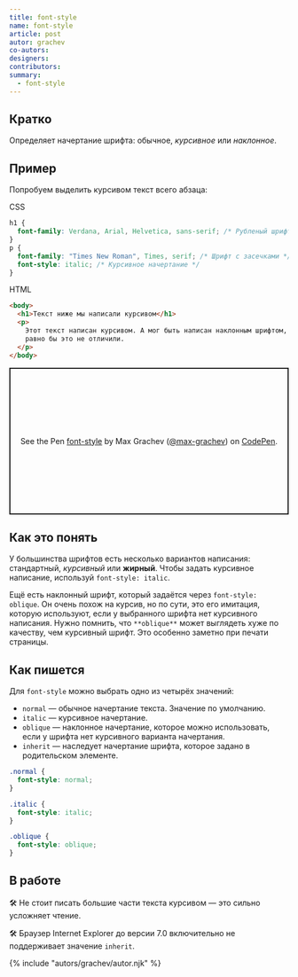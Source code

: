 ```yaml
---
title: font-style
name: font-style
article: post
autor: grachev
co-autors:
designers:
contributors:
summary:
  - font-style
---
```


## Кратко

Определяет начертание шрифта: обычное, _курсивное_ или _наклонное_.

## Пример

Попробуем выделить курсивом текст всего абзаца:

CSS

```css
h1 {
  font-family: Verdana, Arial, Helvetica, sans-serif; /* Рубленый шрифт заголовка */
}
p {
  font-family: "Times New Roman", Times, serif; /* Шрифт с засечками */
  font-style: italic; /* Курсивное начертание */
}
```

HTML

```html
<body>
  <h1>Текст ниже мы написали курсивом</h1>
  <p>
    Этот текст написан курсивом. А мог быть написан наклонным шрифтом, но вы всё
    равно бы это не отличили.
  </p>
</body>
```

<p class="codepen" data-height="265" data-theme-id="light" data-default-tab="html,result" data-user="max-grachev" data-slug-hash="BbvJMy" style="height: 265px; box-sizing: border-box; display: flex; align-items: center; justify-content: center; border: 2px solid; margin: 1em 0; padding: 1em;" data-pen-title="font-style">
  <span>See the Pen <a href="https://codepen.io/max-grachev/pen/BbvJMy">
  font-style</a> by Max Grachev (<a href="https://codepen.io/max-grachev">@max-grachev</a>)
  on <a href="https://codepen.io">CodePen</a>.</span>
</p>
<script async src="https://static.codepen.io/assets/embed/ei.js"></script>

## Как это понять

У большинства шрифтов есть несколько вариантов написания: стандартный, _курсивный_ или **жирный**. Чтобы задать курсивное написание, используй `font-style: italic`.

Ещё есть наклонный шрифт, который задаётся через `font-style: oblique`. Он очень похож на курсив, но по сути, это его имитация, которую используют, если у выбранного шрифта нет курсивного написания. Нужно помнить, что `**oblique**` может выглядеть хуже по качеству, чем курсивный шрифт. Это особенно заметно при печати страницы.

## Как пишется

Для `font-style` можно выбрать одно из четырёх значений:

- `normal` — обычное начертание текста. Значение по умолчанию.
- `italic` — курсивное начертание.
- `oblique` — наклонное начертание, которое можно использовать, если у шрифта нет курсивного варианта начертания.
- `inherit` — наследует начертание шрифта, которое задано в родительском элементе.

```css
.normal {
  font-style: normal;
}

.italic {
  font-style: italic;
}

.oblique {
  font-style: oblique;
}
```

## В работе

🛠 Не стоит писать большие части текста курсивом — это сильно усложняет чтение.

🛠 Браузер Internet Explorer до версии 7.0 включительно не поддерживает значение `inherit`.

{% include "autors/grachev/autor.njk" %}
